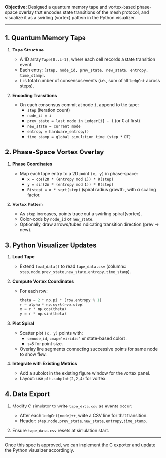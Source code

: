 **Objective:**
Designed a quantum memory tape and vortex-based phase-space overlay that encodes state transitions of the mesh protocol, and visualize it as a swirling (vortex) pattern in the Python visualizer.

---

## 1. Quantum Memory Tape

1. **Tape Structure**
   - A 1D array `Tape[0..L-1]`, where each cell records a state transition event.
   - Each entry: `[step, node_id, prev_state, new_state, entropy, time_stamp]`.
   - `L` is total number of consensus events (i.e., sum of all `ledgCnt` across steps).

2. **Encoding Transitions**
   - On each consensus commit at node `i`, append to the tape:
     - `step` (iteration count)
     - `node_id = i`
     - `prev_state = last mode in Ledger[i] - 1` (or 0 at first)
     - `new_state = current mode`
     - `entropy = hardware_entropy()`
     - `time_stamp = global simulation time (step * DT)`

## 2. Phase-Space Vortex Overlay

1. **Phase Coordinates**
   - Map each tape entry to a 2D point `(x, y)` in phase-space:
     - `x = cos(2π * (entropy mod 1)) * R(step)`
     - `y = sin(2π * (entropy mod 1)) * R(step)`
     - `R(step) = α * sqrt(step)` (spiral radius growth), with α scaling factor.

2. **Vortex Pattern**
   - As `step` increases, points trace out a swirling spiral (vortex).
   - Color-code by `node_id` or `new_state`.
   - Optionally, draw arrows/tubes indicating transition direction (prev -> new).

## 3. Python Visualizer Updates

1. **Load Tape**
   - Extend `load_data()` to read `tape_data.csv` (columns: `step,node,prev_state,new_state,entropy,time_stamp`).

2. **Compute Vortex Coordinates**
   - For each row:
     ```python
     theta = 2 * np.pi * (row.entropy % 1)
     r = alpha * np.sqrt(row.step)
     x = r * np.cos(theta)
     y = r * np.sin(theta)
     ```

3. **Plot Spiral**
   - Scatter plot `(x, y)` points with:
     - `c=node_id`, `cmap='viridis'` or state-based colors.
     - `s=5` for point size.
   - Overlay line segments connecting successive points for same node to show flow.

4. **Integrate with Existing Metrics**
   - Add a subplot in the existing figure window for the vortex panel.
   - Layout: use `plt.subplot(2,2,4)` for vortex.

## 4. Data Export

1. Modify C simulator to write `tape_data.csv` as events occur:
   - After each `ledgCnt[node]++`, write a CSV line for that transition.
   - Header: `step,node,prev_state,new_state,entropy,time_stamp`.

2. Ensure `tape_data.csv` resets at simulation start.

---

Once this spec is approved, we can implement the C exporter and update the Python visualizer accordingly.